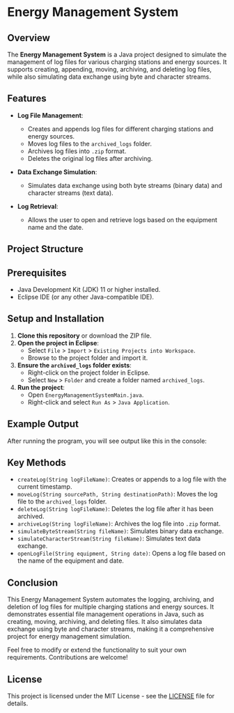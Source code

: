 # Energy Management System

## Overview

The **Energy Management System** is a Java project designed to simulate the management of log files for various charging stations and energy sources. It supports creating, appending, moving, archiving, and deleting log files, while also simulating data exchange using byte and character streams.

## Features

- **Log File Management**:
  - Creates and appends log files for different charging stations and energy sources.
  - Moves log files to the `archived_logs` folder.
  - Archives log files into `.zip` format.
  - Deletes the original log files after archiving.

- **Data Exchange Simulation**:
  - Simulates data exchange using both byte streams (binary data) and character streams (text data).

- **Log Retrieval**:
  - Allows the user to open and retrieve logs based on the equipment name and the date.

## Project Structure


## Prerequisites

- Java Development Kit (JDK) 11 or higher installed.
- Eclipse IDE (or any other Java-compatible IDE).

## Setup and Installation

1. **Clone this repository** or download the ZIP file.
2. **Open the project in Eclipse**:
   - Select `File` > `Import` > `Existing Projects into Workspace`.
   - Browse to the project folder and import it.
3. **Ensure the `archived_logs` folder exists**:
   - Right-click on the project folder in Eclipse.
   - Select `New` > `Folder` and create a folder named `archived_logs`.
4. **Run the project**:
   - Open `EnergyManagementSystemMain.java`.
   - Right-click and select `Run As` > `Java Application`.

## Example Output

After running the program, you will see output like this in the console:



## Key Methods

- `createLog(String logFileName)`: Creates or appends to a log file with the current timestamp.
- `moveLog(String sourcePath, String destinationPath)`: Moves the log file to the `archived_logs` folder.
- `deleteLog(String logFileName)`: Deletes the log file after it has been archived.
- `archiveLog(String logFileName)`: Archives the log file into `.zip` format.
- `simulateByteStream(String fileName)`: Simulates binary data exchange.
- `simulateCharacterStream(String fileName)`: Simulates text data exchange.
- `openLogFile(String equipment, String date)`: Opens a log file based on the name of the equipment and date.

## Conclusion

This Energy Management System automates the logging, archiving, and deletion of log files for multiple charging stations and energy sources. It demonstrates essential file management operations in Java, such as creating, moving, archiving, and deleting files. It also simulates data exchange using byte and character streams, making it a comprehensive project for energy management simulation.

Feel free to modify or extend the functionality to suit your own requirements. Contributions are welcome!

## License

This project is licensed under the MIT License - see the [LICENSE](LICENSE) file for details.
